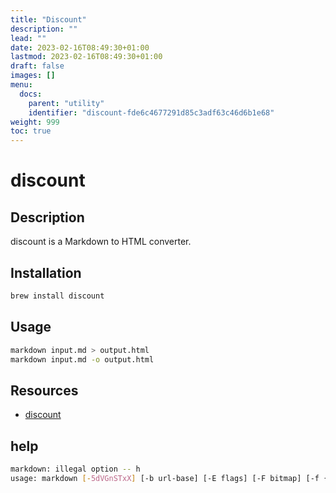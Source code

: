 ```yaml
---
title: "Discount"
description: ""
lead: ""
date: 2023-02-16T08:49:30+01:00
lastmod: 2023-02-16T08:49:30+01:00
draft: false
images: []
menu:
  docs:
    parent: "utility"
    identifier: "discount-fde6c4677291d85c3adf63c46d6b1e68"
weight: 999
toc: true
---
```

# discount

## Description

discount is a Markdown to HTML converter.

## Installation

```bash
brew install discount
```

## Usage

```bash
markdown input.md > output.html
markdown input.md -o output.html
```

## Resources

- [discount](https://www.pell.portland.or.us/~orc/Code/discount/)

## help

```bash
markdown: illegal option -- h
usage: markdown [-5dVGnSTxX] [-b url-base] [-E flags] [-F bitmap] [-f {+-}flags] [-s text] [-t text] [-C prefix] [-o file] [-html5] [-base url-base] [-debug] [-version] [-style] [-toc] [-squash] [-codefmt] [file]
```
